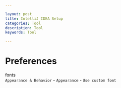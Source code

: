 ```yaml
---

layout: post
title: IntelliJ IDEA Setup
categories: Tool
description: Tool
keywords: Tool

---
```


# Preferences
fonts  
`Appearance & Behavior` - `Appearance` - `Use custom font`  
